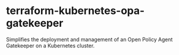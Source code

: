 # terraform-kubernetes-opa-gatekeeper
Simplifies the deployment and management of an Open Policy Agent Gatekeeper on a Kubernetes cluster.
